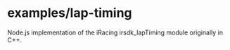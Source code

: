 # examples/lap-timing

Node.js implementation of the iRacing irsdk_lapTiming module originally in C++.

